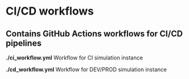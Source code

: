 # CI/CD workflows

## Contains GitHub Actions workflows for CI/CD pipelines

**./ci_workflow.yml**
Workflow for CI simulation instance

**./cd_workflow.yml**
Workflow for DEV/PROD simulation instance
